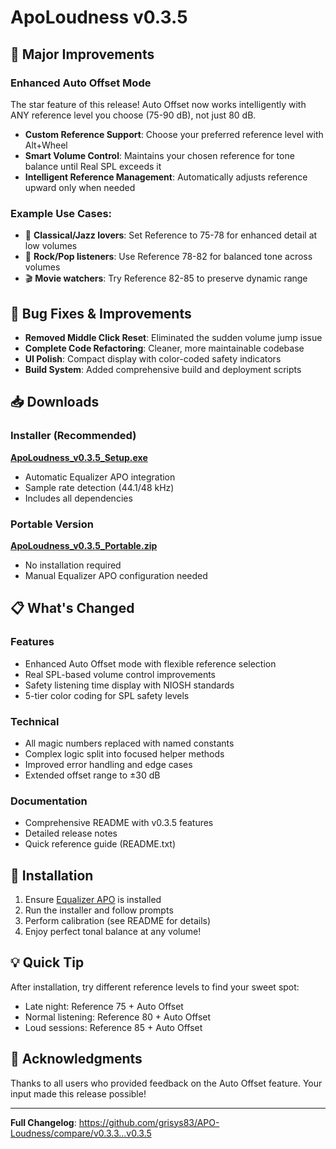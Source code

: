 # ApoLoudness v0.3.5

## 🎉 Major Improvements

### Enhanced Auto Offset Mode
The star feature of this release! Auto Offset now works intelligently with ANY reference level you choose (75-90 dB), not just 80 dB.

- **Custom Reference Support**: Choose your preferred reference level with Alt+Wheel
- **Smart Volume Control**: Maintains your chosen reference for tone balance until Real SPL exceeds it
- **Intelligent Reference Management**: Automatically adjusts reference upward only when needed

### Example Use Cases:
- 🎼 **Classical/Jazz lovers**: Set Reference to 75-78 for enhanced detail at low volumes
- 🎸 **Rock/Pop listeners**: Use Reference 78-82 for balanced tone across volumes  
- 🎬 **Movie watchers**: Try Reference 82-85 to preserve dynamic range

## 🐛 Bug Fixes & Improvements

- **Removed Middle Click Reset**: Eliminated the sudden volume jump issue
- **Complete Code Refactoring**: Cleaner, more maintainable codebase
- **UI Polish**: Compact display with color-coded safety indicators
- **Build System**: Added comprehensive build and deployment scripts

## 📥 Downloads

### Installer (Recommended)
**[ApoLoudness_v0.3.5_Setup.exe](https://github.com/grisys83/APO-Loudness/releases/download/v0.3.5/ApoLoudness_v0.3.5_Setup.exe)**
- Automatic Equalizer APO integration
- Sample rate detection (44.1/48 kHz)
- Includes all dependencies

### Portable Version
**[ApoLoudness_v0.3.5_Portable.zip](https://github.com/grisys83/APO-Loudness/releases/download/v0.3.5/ApoLoudness_v0.3.5_Portable.zip)**
- No installation required
- Manual Equalizer APO configuration needed

## 📋 What's Changed

### Features
- Enhanced Auto Offset mode with flexible reference selection
- Real SPL-based volume control improvements
- Safety listening time display with NIOSH standards
- 5-tier color coding for SPL safety levels

### Technical
- All magic numbers replaced with named constants
- Complex logic split into focused helper methods
- Improved error handling and edge cases
- Extended offset range to ±30 dB

### Documentation
- Comprehensive README with v0.3.5 features
- Detailed release notes
- Quick reference guide (README.txt)

## 🔧 Installation

1. Ensure [Equalizer APO](https://sourceforge.net/projects/equalizerapo/) is installed
2. Run the installer and follow prompts
3. Perform calibration (see README for details)
4. Enjoy perfect tonal balance at any volume!

## 💡 Quick Tip

After installation, try different reference levels to find your sweet spot:
- Late night: Reference 75 + Auto Offset
- Normal listening: Reference 80 + Auto Offset  
- Loud sessions: Reference 85 + Auto Offset

## 🙏 Acknowledgments

Thanks to all users who provided feedback on the Auto Offset feature. Your input made this release possible!

---

**Full Changelog**: https://github.com/grisys83/APO-Loudness/compare/v0.3.3...v0.3.5
